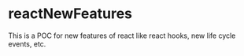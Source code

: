 # reactNewFeatures
This is a POC for new features of react like react hooks, new life cycle events, etc.
